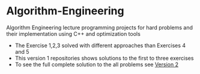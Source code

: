 # Algorithm-Engineering
Algorithm Engineering lecture programming projects for hard problems and their implementation using C++ and optimization tools

- The Exercise 1,2,3 solved with different approaches than Exercises 4 and 5
- This version 1 repositories shows solutions to the first to three exercises 
- To see the full complete solution to the all problems see [Version 2](https://github.com/mertsaner/AlgorithmEngineering_v2.0 "Github Repo of Version 2")
